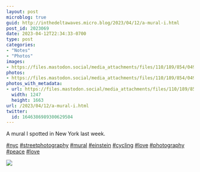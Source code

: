 ```yaml
---
layout: post
microblog: true
guid: http://inthedeltawaves.micro.blog/2023/04/12/a-mural-i.html
post_id: 2023069
date: 2023-04-12T22:34:33-0700
type: post
categories:
- "Notes"
- "Photos"
images:
- https://files.mastodon.social/media_attachments/files/110/189/854/049/913/128/original/8bcb02f451d326ac.jpeg
photos:
- https://files.mastodon.social/media_attachments/files/110/189/854/049/913/128/original/8bcb02f451d326ac.jpeg
photos_with_metadata:
- url: https://files.mastodon.social/media_attachments/files/110/189/854/049/913/128/original/8bcb02f451d326ac.jpeg
  width: 1247
  height: 1663
url: /2023/04/12/a-mural-i.html
twitter:
  id: 1646386989300629504
---
```

<p>A mural I spotted in New York last week. </p><p><a href="https://mastodon.social/tags/nyc" class="mention hashtag" rel="tag">#<span>nyc</span></a> <a href="https://mastodon.social/tags/streetphotography" class="mention hashtag" rel="tag">#<span>streetphotography</span></a> <a href="https://mastodon.social/tags/mural" class="mention hashtag" rel="tag">#<span>mural</span></a> <a href="https://mastodon.social/tags/einstein" class="mention hashtag" rel="tag">#<span>einstein</span></a> <a href="https://mastodon.social/tags/cycling" class="mention hashtag" rel="tag">#<span>cycling</span></a> <a href="https://mastodon.social/tags/love" class="mention hashtag" rel="tag">#<span>love</span></a> <a href="https://mastodon.social/tags/photography" class="mention hashtag" rel="tag">#<span>photography</span></a> <a href="https://mastodon.social/tags/peace" class="mention hashtag" rel="tag">#<span>peace</span></a> <a href="https://mastodon.social/tags/love" class="mention hashtag" rel="tag">#<span>love</span></a></p><p><img src="https://files.mastodon.social/media_attachments/files/110/189/854/049/913/128/original/8bcb02f451d326ac.jpeg">
